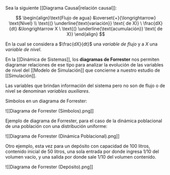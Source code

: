 Sea la siguiente [[Diagrama Causal|relación causal]]:

$$
\begin{align}\text{Flujo de agua} &\overset{+}{\longrightarrow} \text{Nivel} \\
\text{(} \underline{\text{variación}} \text{ de X)} \ \frac{dX}{dt} &\longrightarrow X \ \text{(} \underline{\text{acumulación}} \text{ de X)}
\end{align}
$$

En la cual se considera a $\frac{dX}{dt}$ una _variable de flujo_ y a $X$ una _variable de nivel_.

En la [[Dinámica de Sistemas]], los **diagramas de Forrester** nos permiten diagramar relaciones de ese tipo para analizar la evolución de las variables de nivel del [[Modelo de Simulación]] que concierne a nuestro estudio de [[Simulación]].

Las variables que brindan información del sistema pero no son de flujo o de nivel se denominan _variables auxiliares_.

Símbolos en un diagrama de Forrester:

![[Diagrama de Forrester (Símbolos).png]]

Ejemplo de diagrama de Forrester, para el caso de la dinámica poblacional de una población con una distribución uniforme:

![[Diagrama de Forrester (Dinámica Poblacional).png]]

Otro ejemplo, esta vez para un depósito con capacidad de 100 litros, contenido inicial de 50 litros, una sola entrada por donde ingresa 1/10 del volumen vacío, y una salida por donde sale 1/10 del volumen contenido.

![[Diagrama de Forrester (Depósito).png]]
